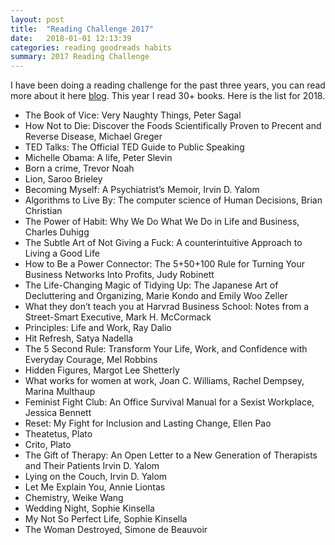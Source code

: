 ```yaml
---
layout: post
title:  "Reading Challenge 2017"
date:   2018-01-01 12:13:39
categories: reading goodreads habits
summary: 2017 Reading Challenge
---
```


I have been doing a reading challenge for the past three years, you can read more about it here [blog]. This year I read 30+ books. Here is the list for 2018.
<ul>
  <li>The Book of Vice: Very Naughty Things, Peter Sagal</li>
  <li>How Not to Die: Discover the Foods Scientifically Proven to Precent and Reverse Disease, Michael Greger</li>
  <li>TED Talks: The Official TED Guide to Public Speaking</li>
  <li>Michelle Obama: A life, Peter Slevin</li>
  <li>Born a crime, Trevor Noah</li>
  <li>Lion, Saroo Brieley</li>
  <li>Becoming Myself: A Psychiatrist’s Memoir, Irvin D. Yalom</li>
  <li>Algorithms to Live By: The computer science of Human Decisions, Brian Christian</li>
  <li>The Power of Habit: Why We Do What We Do in Life and Business, Charles Duhigg</li>
  <li>The Subtle Art of Not Giving a Fuck: A counterintuitive Approach to Living a Good Life</li>
  <li>How to Be a Power Connector: The 5+50+100 Rule for Turning Your Business Networks Into Profits, Judy Robinett</li>
  <li>The Life-Changing Magic of Tidying Up: The Japanese Art of Decluttering and Organizing, Marie Kondo and Emily Woo Zeller</li>
  <li>What they don’t teach you at Harvrad Business School: Notes from a Street-Smart Executive, Mark H. McCormack</li>
  <li>Principles: Life and Work, Ray Dalio</li>
  <li>Hit Refresh, Satya Nadella</li>
  <li>The 5 Second Rule: Transform Your Life, Work, and Confidence with Everyday Courage, Mel Robbins</li>
  <li>Hidden Figures, Margot Lee Shetterly</li>
  <li>What works for women at work, Joan C. Williams, Rachel Dempsey, Marina Multhaup</li>
  <li>Feminist Fight Club: An Office Survival Manual for a Sexist Workplace, Jessica Bennett</li>
  <li>Reset: My Fight for Inclusion and Lasting Change, Ellen Pao</li>
  <li>Theatetus, Plato</li>
  <li>Crito, Plato</li>
  <li>The Gift of Therapy: An Open Letter to a New Generation of Therapists and Their Patients Irvin D. Yalom</li>
  <li>Lying on the Couch, Irvin D. Yalom</li>
  <li>Let Me Explain You, Annie Liontas</li>
  <li>Chemistry, Weike Wang</li>
  <li>Wedding Night, Sophie Kinsella</li>
  <li>My Not So Perfect Life, Sophie Kinsella</li>
  <li>The Woman Destroyed, Simone de Beauvoir</li>
</ul>

[Goodreads]:  http://goodreads.com
[blog]: /blog/reading/goodreads/2015/08/12/reading-list.html
